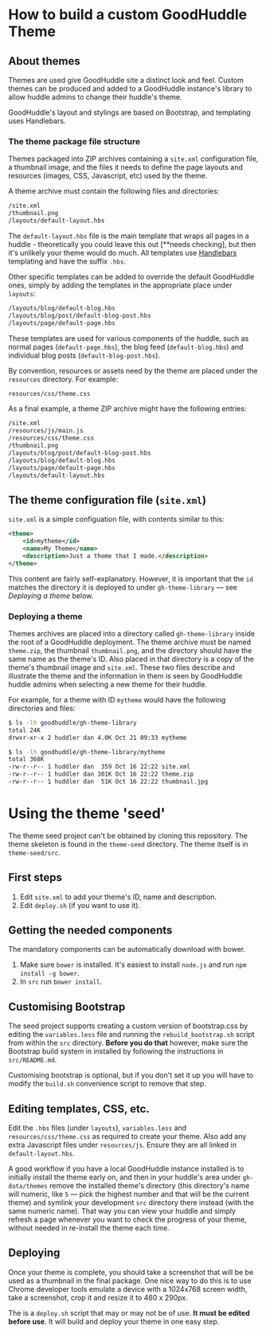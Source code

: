 # How to build a custom GoodHuddle Theme

## About themes

Themes are used give GoodHuddle site a distinct look and feel. Custom themes
can be produced and added to a GoodHuddle instance's library to allow huddle
admins to change their huddle's theme.

GoodHuddle's layout and stylings are based on Bootstrap, and templating uses
Handlebars.

### The theme package file structure

Themes packaged into ZIP archives containing a `site.xml` configuration file,
a thumbnail image, and the files it needs to define the page layouts and 
resources (images, CSS, Javascript, etc) used by the theme.

A theme archive must contain the following files and directories:

```sh
/site.xml
/thumbnail.png
/layouts/default-layout.hbs
```

The `default-layout.hbs` file is the main template that wraps all pages 
in a huddle - theoretically you could leave this out [**needs checking], 
but then it's unlikely your theme would do much. All templates use [Handlebars](http://handlebarsjs.com/) templating and have the suffix
`.hbs`.

Other specific templates can be added to override the default GoodHuddle
ones, simply by adding the templates in the appropriate place under `layouts`:

```sh
/layouts/blog/default-blog.hbs
/layouts/blog/post/default-blog-post.hbs
/layouts/page/default-page.hbs
```

These templates are used for various components of the huddle, such as 
normal pages (`default-page.hbs`), the blog feed (`default-blog.hbs`)
and individual blog posts (`default-blog-post.hbs`).

By convention, resources or assets need by the theme are placed under the
`resources` directory. For example:

```sh
resources/css/theme.css
```

As a final example, a theme ZIP archive might have the following 
entries:

```sh
/site.xml
/resources/js/main.js
/resources/css/theme.css
/thumbnail.png
/layouts/blog/post/default-blog-post.hbs
/layouts/blog/default-blog.hbs
/layouts/page/default-page.hbs
/layouts/default-layout.hbs
```

## The theme configuration file (`site.xml`)

`site.xml` is a simple configuation file, with contents similar to this:

```xml
<theme>
    <id>mytheme</id>
    <name>My Theme</name>
    <description>Just a theme that I made.</description>
</theme>
```

This content are fairly self-explanatory. However, it is important that
the `id` matches the directory it is deployed to under `gh-theme-library` 
&mdash; see *Deploying a theme* below.

### Deploying a theme

Themes archives are placed into a directory called `gh-theme-library` inside
the root of a GoodHuddle deployment. The theme archive must be named 
`theme.zip`, the thumbnail `thumbnail.png`, and the directory should have
the same name as the theme's ID. Also placed in that directory is a copy
of the theme's thumbnail image and `site.xml`. These two files describe and 
illustrate the theme and the information in them is seen by GoodHuddle 
huddle admins when selecting a new theme for their huddle.

For example, for a theme with ID `mytheme` would have the following 
directories and files:

```sh
$ ls -lh goodhuddle/gh-theme-library
total 24K
drwxr-xr-x 2 huddler dan 4.0K Oct 21 09:33 mytheme

$ ls -lh goodhuddle/gh-theme-library/mytheme
total 368K
-rw-r--r-- 1 huddler dan  359 Oct 16 22:22 site.xml
-rw-r--r-- 1 huddler dan 301K Oct 16 22:22 theme.zip
-rw-r--r-- 1 huddler dan  51K Oct 16 22:22 thumbnail.jpg
```

# Using the theme 'seed'

The theme seed project can't be obtained by cloning this repository. The
theme skeleton is found in the `theme-seed` directory. The theme itself
is in `theme-seed/src`.

## First steps

1. Edit `site.xml` to add your theme's ID, name and description.
2. Edit `deploy.sh` (if you want to use it).

## Getting the needed components

The mandatory components can be automatically download with bower.

1. Make sure `bower` is installed. It's easiest to install `node.js`
and run `npm install -g bower`.
2. In `src` run `bower install`.

## Customising Bootstrap

The seed project supports creating a custom version of bootstrap.css by
editing the `variables.less` file and running the `rebuild_bootstrap.sh`
script from within the `src` directory. **Before you do that** however, make
sure the Bootstrap build system in installed by following the instructions
in `src/README.md`.

Customising bootstrap is optional, but if you  don't set it up you will have 
to modify the `build.sh` convenience script to remove that step.

## Editing templates, CSS, etc.

Edit the `.hbs` files (under `layouts`), `variables.less` and `resources/css/theme.css` as required to create your theme. Also add any
extra Javascript files under `resources/js`. Ensure they are all linked
in `default-layout.hbs`.

A good workflow if you have a local GoodHuddle instance installed is to 
initially install the theme early on, and then in your huddle's area under 
`gh-data/themes` remove the installed theme's directory (this
directory's name will numeric, like `5` &mdash; pick the highest number 
and that will be the current theme)  and symlink your development `src` 
directory there instead (with the same numeric name).
That way you can view your huddle and simply refresh a page 
whenever you want to check the progress of your theme, without needed in 
re-install the theme each time.

## Deploying

Once your theme is complete, you should take a screenshot that will be be
used as a thumbnail in the final package. One nice way to do this 
is to use Chrome developer tools emulate a device with a 1024x768 
screen width, take a screenshot, crop it and resize it to 460 x 290px.

The is a `deploy.sh` script that may or may not be of use. **It must be  edited
before use**.  It will build and deploy your theme in one easy step.
